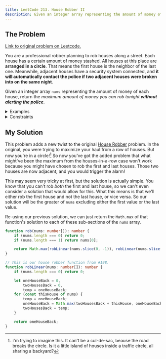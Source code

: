 ```yaml
---
title: LeetCode 213. House Robber II
description: Given an integer array representing the amount of money of each house, return the maximum amount of money you can rob tonight from a circle of houses without alerting the police by robbing adjacent houses.
---
```


## The Problem

[Link to original problem on Leetcode.](https://leetcode.com/problems/house-robber-ii/)

You are a professional robber planning to rob houses along a street. Each house has a certain amount of money stashed. All houses at this place are **arranged in a circle**. That means the first house is the neighbor of the last one. Meanwhile, adjacent houses have a security system connected, and **it will automatically contact the police if two adjacent houses were broken into on the same night**.

Given an integer array `nums` representing the amount of money of each house, return the _maximum amount of money you can rob tonight **without alerting the police**_.

<details>
<summary>Examples</summary>

Example 1:

```
Input: nums = [2,3,2]
Output: 3
Explanation: You cannot rob house 1 (money = 2) and then rob house 3 (money = 2), because they are adjacent houses.
```

Example 2:

```
Input: nums = [1,2,3,1]
Output: 4
Explanation: Rob house 1 (money = 1) and then rob house 3 (money = 3).
Total amount you can rob = 1 + 3 = 4.
```

Example 3:

```
Input: nums = [1,2,3]
Output: 3
```

</details>

<details>
<summary>Constraints</summary>

- `1 <= nums.length <= 100`
- `0 <= nums[i] <= 1000`
</details>

## My Solution

This problem adds a new twist to the original [House Robber](/coding-questions/leetcode-198-house-robber/) problem. In the original, you were trying to maximize your haul from a row of houses. But now you're in a circle![^1] So now you've got the added problem that what might've been the maximum from the houses-in-a-row case won't work because you might have chosen to rob the first and last houses. Those two houses are now adjacent, and you would trigger the alarm!

This may seem very tricky at first, but the solution is actually simple. You know that you can't rob _both_ the first and last house, so we can't even consider a solution that would allow for this. What this means is that we'll either rob the first house and not the last house, or vice versa. So our solution will be the greater of `nums` excluding either the first value or the last value.

Re-using our previous solution, we can just return the `Math.max` of that function's solution to each of these sub-sections of the `nums` array.

```typescript
function rob(nums: number[]): number {
	if (nums.length === 0) return 0;
	if (nums.length === 1) return nums[0];

	return Math.max(robLinear(nums.slice(0, -1)), robLinear(nums.slice(1)));
}

// This is our house robber function from #198.
function robLinear(nums: number[]): number {
	if (nums.length === 0) return 0;

	let oneHouseBack = 0,
		twoHousesBack = 0,
		temp = oneHouseBack;
	for (const thisHouse of nums) {
		temp = oneHouseBack;
		oneHouseBack = Math.max(twoHousesBack + thisHouse, oneHouseBack);
		twoHousesBack = temp;
	}

	return oneHouseBack;
}
```

[^1]: I'm trying to imagine this. It can't be a cul-de-sac, beause the road breaks the circle. Is it a little island of houses inside a traffic circle, all sharing a backyard?
